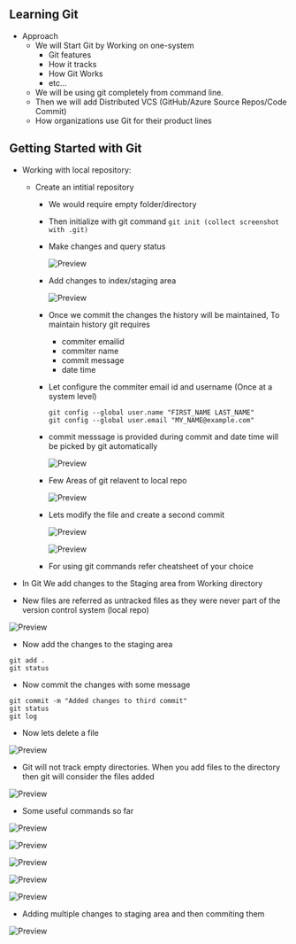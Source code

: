 ## Learning Git

* Approach
   * We will Start Git by Working on one-system
        * Git features
        * How it tracks
        * How Git Works
        * etc…
   * We will be using git completely from command line.
   * Then we will add Distributed VCS (GitHub/Azure Source Repos/Code Commit)
   * How organizations use Git for their product lines

## Getting Started with Git
* Working with local repository: 
    * Create an intitial repository 
        * We would require empty folder/directory
        * Then initialize with git command
            ``` git init (collect screenshot with .git) ```
        * Make changes and query status

            ![Preview](./Images/git8.png)

        * Add changes to index/staging area

            ![Preview](./Images/git9.png)

        * Once we commit the changes the history will be maintained, To maintain history git requires

          * commiter emailid
          * commiter name
          * commit message
          * date time
        * Let configure the commiter email id and username (Once at a system level)
             ```
             git config --global user.name "FIRST_NAME LAST_NAME"
             git config --global user.email "MY_NAME@example.com"
             ```
        * commit messsage is provided during commit and date time will be picked by git automatically

            ![Preview](./Images/git10.png)

        * Few Areas of git relavent to local repo

           ![Preview](./Images/git7.png)

        * Lets modify the file and create a second commit
           
           ![Preview](./Images/git11.png)

           ![Preview](./Images/git12.png)

        * For using git commands refer cheatsheet of your choice

* In Git We add changes to the Staging area from Working directory
* New files are referred as untracked files as they were never part of the version control system (local repo)

![Preview](./Images/git13.png)

* Now add the changes to the staging area

```
git add .
git status
```
* Now commit the changes with some message

```
git commit -m "Added changes to third commit"
git status
git log
```
* Now lets delete a file

![Preview](./Images/git14.png)

* Git will not track empty directories. When you add files to the directory then git will consider the files added

![Preview](./Images/git15.png)

* Some useful commands so far

![Preview](./Images/git16.png)

![Preview](./Images/git17.png)

![Preview](./Images/git18.png)

![Preview](./Images/git19.png)

![Preview](./Images/git20.png)

* Adding multiple changes to staging area and then commiting them

![Preview](./Images/git21.png)
